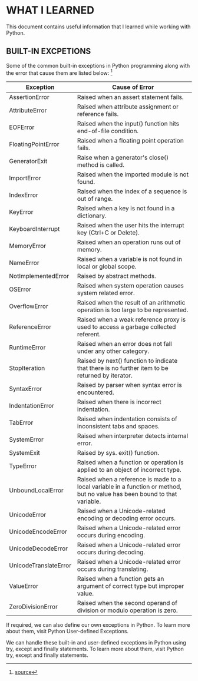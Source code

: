 # WHAT I LEARNED

This document contains useful information that I learned while working with Python.

## BUILT-IN EXCPETIONS

Some of the common built-in exceptions in Python programming along with the error that cause them are listed below: [^1]

Exception | Cause of Error |
--- | --- |
AssertionError | Raised when an assert statement fails. |
AttributeError | Raised when attribute assignment or reference fails. |
EOFError | Raised when the input() function hits end-of-file condition. |
FloatingPointError | Raised when a floating point operation fails. |
GeneratorExit | Raise when a generator's close() method is called. |
ImportError | Raised when the imported module is not found. |
IndexError | Raised when the index of a sequence is out of range. |
KeyError | Raised when a key is not found in a dictionary. |
KeyboardInterrupt | Raised when the user hits the interrupt key (Ctrl+C or Delete). |
MemoryError | Raised when an operation runs out of memory. |
NameError | Raised when a variable is not found in local or global scope. |
NotImplementedError | Raised by abstract methods. |
OSError | Raised when system operation causes system related error. |
OverflowError | Raised when the result of an arithmetic operation is too large to be represented. |
ReferenceError | Raised when a weak reference proxy is used to access a garbage collected referent. |
RuntimeError | Raised when an error does not fall under any other category. |
StopIteration | Raised by next() function to indicate that there is no further item to be returned by iterator. |
SyntaxError | Raised by parser when syntax error is encountered. |
IndentationError | Raised when there is incorrect indentation. |
TabError | Raised when indentation consists of inconsistent tabs and spaces. |
SystemError | Raised when interpreter detects internal error. |
SystemExit | Raised by sys. exit() function. |
TypeError | Raised when a function or operation is applied to an object of incorrect type. |
UnboundLocalError | Raised when a reference is made to a local variable in a function or method, but no value has been bound to that variable. |
UnicodeError | Raised when a Unicode-related encoding or decoding error occurs. |
UnicodeEncodeError | Raised when a Unicode-related error occurs during encoding. |
UnicodeDecodeError | Raised when a Unicode-related error occurs during decoding. |
UnicodeTranslateError | Raised when a Unicode-related error occurs during translating. |
ValueError | Raised when a function gets an argument of correct type but improper value. |
ZeroDivisionError | Raised when the second operand of division or modulo operation is zero. |

If required, we can also define our own exceptions in Python. To learn more about them, visit Python User-defined Exceptions.

We can handle these built-in and user-defined exceptions in Python using try, except and finally statements. To learn more about them, visit Python try, except and finally statements.

[^1]: [source](https://www.programiz.com/python-programming/exceptions)
